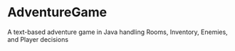 # AdventureGame
 A text-based adventure game in Java handling Rooms, Inventory, Enemies, and Player decisions
